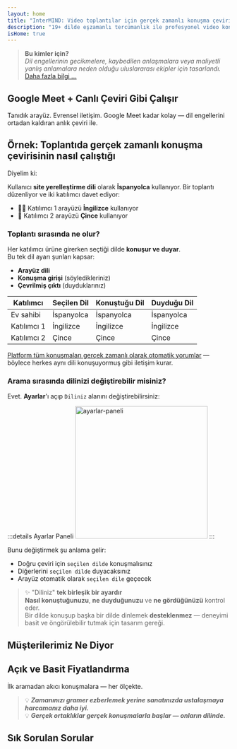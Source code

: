 ```yaml
---
layout: home
title: "InterMIND: Video toplantılar için gerçek zamanlı konuşma çevirisi"
description: "19+ dilde eşzamanlı tercümanlık ile profesyonel video konferans. Ton, niyet ve bağlamı yakalayan AI destekli çeviri. Küresel olarak buluşun, doğal iletişim kurun."
isHome: true
---
```


<!-- <HeroSection title="**Herhangi** Bir Dilde Buluşun" :typingSpeed="10" text="Video aramalarında canlı konuşma çevirisi. Anında anlayış, engel yok."> -->

<HeroSection title="**Herhangi** Bir Dili Anlayın" :typingSpeed="20" text="Video toplantıları sırasında eşzamanlı tercümanlık. Dil engellerini anında aşın.">
<NavButton buttonLabel="Demo izle" buttonClass="brand" to="/#HowItWorks" eventName="watch_demo" />
<NavButton buttonLabel="Asistan" buttonClass="alt" to="/chat" eventName="chat_assistant" />
</HeroSection>

<span id="1"></span>
<FeatureBlock
    :card="{
      title: 'Çeviri ≠ Anlayış. İşte sıradaki adım.',
      details: 'Dil ne olursa olsun, sesiniz duyulur — ve aynı dili paylaşıyormuşsunuz gibi anlaşılır.',
      items: [
        '✧ Doğal olarak, [gerçek zamanlı](./product/overview/how-it-works) ve altyazı veya gecikme olmadan.',
        '✧ AI destekli tercümanlık ton, niyet ve sektöre özel terminolojiyi yakalar.',
      ],
      link: './product/overview/what-is-intermind',
      src: {
        light: '/media-kit/animals-cartoon-3-2.png',
        dark: '/1d.png',
      },
      inversion: false,
    }"
  />

<span id="2"></span>
<FeatureBlock
    :card="{
      title: 'Toplantılarınızın İçindeki Akıl',
      details: 'InterMIND her çok dilli aramayı net, aranabilir bilgiye dönüştürür.',
      items: [
        '✧ **Her şeyi sorun** — AI **toplantılarınız genelinde** cevaplar bulur.',
        '✧ Görevleri, sahiplerini ve son tarihleri otomatik çıkarır.',
        '✧ Anahtar noktaları herhangi bir dilde özetler — anında.',
      ],
      link: './product/overview/how-it-works#🧩-deep-memory-deep-understanding',
      src: {
        light: '/2l.png',
        dark: '/2d.png',
      },
      inversion: true,
    }"
  />

<span id="3"></span>
<FeatureBlock
    :card="{
      title: 'Ciddi toplantılar için tasarlandı — sadece konuşmak için değil',
      details: 'InterMIND hafif bir eklenti veya plugin değil, [profesyonel düzeyde bir video toplantı platformudur](./product/overview/video-meeting-platform).',
      items: [
        '✧ 1080p çözünürlük, akıllı gürültü bastırma, planlama, moderasyon, ekran paylaşımı, kayıt, altyazı, katılımcı sohbeti ve takvim entegrasyonu — hepsi dahili, **kullanıma hazır**.',
      ],
      link: './product/overview/video-meeting-platform',
      src: {
        light: '/3l.mp4',
        dark: '/3d.mp4',
      },
      inversion: false,
    }"
  />

<span id="4"></span>
<FeatureBlock
    :card="{
      title: 'Önemli olan yerde gizlilik',
      details: 'InterMIND güven gerektiren konuşmalar için tasarlandı — gizlilik ve kontrolün en önemli olduğu yerde.',
      items: ['✧ [Gizlilik bölgeleri](./product/overview/privacy-architecture) — AB, ABD, Güneydoğu Asya', '✧ **Sıfır veri eğitimi**. Üçüncü taraf erişimi yok.'],
      link: './product/overview/privacy-architecture',
      src: {
        light: '/4l.png',
        dark: '/4d.png',
      },
      inversion: true,
    }"
  />

> **Bu kimler için?**  
> _Dil engellerinin gecikmelere, kaybedilen anlaşmalara veya maliyetli yanlış anlamalara neden olduğu uluslararası ekipler için tasarlandı._ [Daha fazla bilgi ...](./product/overview/markets)

<span id="HowItWorks"></span>

## Google Meet + Canlı Çeviri Gibi Çalışır

Tanıdık arayüz. Evrensel iletişim. Google Meet kadar kolay — dil engellerini ortadan kaldıran anlık çeviri ile.

<FeatureCards
    :features="[
      {
        title: 'Ücretsiz kaydolun',
        details: 'Dilinizi seçin ve [hesap oluşturun](#Pricing).',
        icon: {
          light: '/signUp.png',
          dark: '/signUp.png',
        },
      },
      {
        title: 'Toplantı başlatın',
        details: 'Anında oluşturun veya önceden planlayın.',
        icon: {
          light: '/start.png',
          dark: '/start.png',
        },
      },
      {
        title: 'Toplantıya katılın',
        details: 'Bağlantıya tıklayın, adınızı girin, anında katılın.',
        icon: {
          light: '/join.png',
          dark: '/join.png',
        },
      },
      {
        title: 'Kendi dilinizde konuşun',
        details: 'Herkes kendi dilinde konuşur ve duyar.',
        icon: {
          light: '/meeting.png',
          dark: '/meeting.png',
        },
      },
    ]"
  />

<!-- <br> -->

<span id="VideoDemo"></span>
<VideoPlayer src="/promo/demo-en-mx.mp4" />

<span id="Example"></span>

## Örnek: Toplantıda gerçek zamanlı konuşma çevirisinin nasıl çalıştığı

Diyelim ki:

Kullanıcı **site yerelleştirme dili** olarak **İspanyolca** kullanıyor. Bir toplantı düzenliyor ve iki katılımcı davet ediyor:

- 🧑‍💼 Katılımcı 1 arayüzü **İngilizce** kullanıyor
- 👩 Katılımcı 2 arayüzü **Çince** kullanıyor

### Toplantı sırasında ne olur?

Her katılımcı ürüne girerken seçtiği dilde **konuşur ve duyar**.  
Bu tek dil ayarı şunları kapsar:

- **Arayüz dili**
- **Konuşma girişi** (söyledikleriniz)
- **Çevrilmiş çıktı** (duyduklarınız)

| Katılımcı     | Seçilen Dil | Konuştuğu Dil | Duyduğu Dil |
| ------------- | ----------- | ------------- | ----------- |
| Ev sahibi     | İspanyolca  | İspanyolca    | İspanyolca  |
| Katılımcı 1   | İngilizce   | İngilizce     | İngilizce   |
| Katılımcı 2   | Çince       | Çince         | Çince       |

[Platform tüm konuşmaları gerçek zamanlı olarak otomatik yorumlar](./product/overview/how-it-works) — böylece herkes aynı dili konuşuyormuş gibi iletişim kurar.

### Arama sırasında dilinizi değiştirebilir misiniz?

Evet. **Ayarlar**'ı açıp `Diliniz` alanını değiştirebilirsiniz:

:::details Ayarlar Paneli
<img src="/settings.png" alt="ayarlar-paneli" width="300px" />
:::

Bunu değiştirmek şu anlama gelir:

- Doğru çeviri için `seçilen dilde` konuşmalısınız
- Diğerlerini `seçilen dilde` duyacaksınız
- Arayüz otomatik olarak `seçilen dile` geçecek

> ✨ "Diliniz" **tek birleşik bir ayardır**  
> **Nasıl konuştuğunuzu**, **ne duyduğunuzu** ve **ne gördüğünüzü** kontrol eder.  
> Bir dilde konuşup başka bir dilde dinlemek **desteklenmez** — deneyimi basit ve öngörülebilir tutmak için tasarım gereği.

<span id="Testimonials"></span>

## Müşterilerimiz Ne Diyor

<AutoScrollTestimonials testimonialsUrl="/testimonials.json"/>

<span id="Pricing"></span>

## Açık ve Basit Fiyatlandırma

İlk aramadan akıcı konuşmalara — her ölçekte.

<PricingPlans
    :plans="[
      {
        title: '**Temel** &nbsp 1 kullanıcı',
        price: '**Ücretsiz**',
        details: 'kredi kartı gerekmez',
        items: [
          '**25** toplantı',
          '**100** katılımcılı video toplantıları [💬](#3)',
          'Kullanıcı başına **30** GB ortak depolama',
          'Tüm toplantılarınızda arama [💬](#2)',
          'Eşzamanlı çeviri [💬](#1)',
        ],
      },
      {
        title: '**Pro**  &nbsp 1-99 kullanıcı',
        price: '**$20** /ay/kullanıcı, yıllık faturalandırma',
        details: 'veya aylık $25',
        items: [
          '**Sınırsız** toplantı',
          '**150** katılımcılı video toplantıları [💬](#3)',
          'Kullanıcı başına **2** TB ortak depolama',
          'Tüm toplantılarınızda arama [💬](#2)',
          'Eşzamanlı çeviri [💬](#1)',
        ],
      },
      {
        title: '**İş** &nbsp 100+ kullanıcı',
        price: '**Özel fiyatlandırma**',
        details: 'Gizlilik için tasarlandı',
        items: [
          '**Sınırsız** toplantı',
          '**500** katılımcılı video toplantıları [💬](#3)',
          'Kullanıcı başına **5** TB ortak depolama',
          'Tüm toplantılarınızda arama [💬](#2)',
          'Eşzamanlı çeviri [💬](#1)',
          '**Gizlilik Bölgeleri** [💬](#4)',
        ],
      },
    ]">

<AuthButton text="Başlayın" button-class="brand" event-name="get_started_attempt"/>
<AuthButton text="Şimdi satın alın" mode="checkout" eventName="buy_now_attempt" />
<ContactForm buttonText="Ekibimizle konuşun" buttonClass="alt" />
</PricingPlans>

> 💡 **_Zamanınızı gramer ezberlemek yerine sanatınızda ustalaşmaya harcamanız daha iyi._**  
> 💡 **_Gerçek ortaklıklar gerçek konuşmalarla başlar — onların dilinde._**

## Sık Sorulan Sorular

<span id="FAQ"></span>

<AccordionGroup
    :items="[
      {
        q: 'InterMind hangi dillerde çeviri desteği sunuyor?',
        a: 'InterMind aşağıdaki 19 dilde **gerçek zamanlı çeviri** desteği sunmaktadır:<br><br>- العربية (ar) – Arapça<br>- Čeština (cs) – Çekçe<br>- Deutsch (de) – Almanca<br>- English (en) – İngilizce<br>- Español (es) – İspanyolca<br>- Français (fr) – Fransızca<br>- हिन्दी (hi) – Hintçe<br>- Magyar (hu) – Macarca<br>- Italiano (it) – İtalyanca<br>- 日本語 (ja) – Japonca<br>- 한국어 (ko) – Korece<br>- Nederlands (nl) – Hollandaca<br>- Polski (pl) – Lehçe<br>- Português (pt) – Portekizce<br>- Русский (ru) – Rusça<br>- Türkçe (tr) – Türkçe<br>- 中文 (zh) – Çince<br><br>Bu listeyi sürekli genişletiyoruz — her büyük sürümle birlikte yeni diller eklenmektedir.',
      },
      {
        q: 'Lisanslı kullanıcı nedir ve Katılımcı nedir?',
        a: '*Lisanslı kullanıcı* ücretsiz veya ücretli toplantı lisansına sahiptir ve planının sınırları dahilinde toplantı planlayabilir. *Katılımcılar* davetlilerdir — toplantıya katılmak için **hesap veya lisansa ihtiyaçları yoktur** ve herhangi bir cihazdan **ücretsiz** olarak bağlanabilirler.',
      },
      {
        q: 'Bir InterMind lisansını kaç kişi kullanabilir?',
        a: 'Her *lisanslı kullanıcı* **sınırsız toplantı** düzenleyebilir. Birden fazla ekip üyesinin aynı anda toplantı düzenlemesi gerekiyorsa, her birinin kendi lisansına ihtiyacı olacaktır.',
      },
      {
        q: 'Bir toplantının maksimum süresi nedir?',
        a: 'Toplantılar tüm planlarda **24 saate** kadar sürebilir.',
      },
      {
        q: 'Düzenleyebileceğim toplantı sayısında bir sınır var mı?',
        a: '*Ücretsiz Temel* plan **25 ücretsiz toplantı** içerir. *Pro* ve *İş* planları daha fazla katılımcı ve kontrol ile sınırsız toplantı sunar.',
      },
      {
        q: 'InterMind veri gizliliği ve güvenliğini nasıl sağlıyor?',
        a: 'InterMind **tasarım gereği gizlidir**. Tüm veriler seçtiğiniz **Gizlilik Bölgesi** içinde işlenir ve saklanır — _AB_, _ABD_ veya _Asya_. [**GDPR**](https://gdpr.eu), [**CCPA**](https://oag.ca.gov/privacy/ccpa) ve BAE PDPL\'ye uygun çalışıyoruz ve **içeriğinizi asla** eğitim veya üçüncü taraf erişimi için kullanmıyoruz. Gelişmiş [Gizlilik Bölgesi kontrolü](./product/overview/privacy-architecture) **İş** planında mevcuttur.',
      },
      {
        q: 'Bir plan satın almadan önce InterMind\'ı deneyebilir miyim?',
        a: 'Kesinlikle. *Ücretsiz Temel* plan size **25 ücretsiz toplantı** ile temel özelliklere tam erişim sağlar — **eşzamanlı çeviri** ve **toplantı arama** dahil. Kredi kartı gerekmez. İstediğiniz zaman yükseltebilirsiniz.',
      },
      {
        q: 'Yardım veya desteğe ihtiyacım olursa ne yapmalıyım?',
        a: 'Destek [yardım merkezimiz](./resources/help) aracılığıyla mevcuttur. *İş* kullanıcıları özel iletişim ile **öncelikli destek** alır.',
      },
      {
        q: 'Aboneliğimi nasıl yönetirim (yükseltme, düşürme veya iptal)?',
        a: 'Planınızı **hesap ayarlarınız** üzerinden istediğiniz zaman değiştirebilirsiniz. Değişiklikler **anında** geçerli olur. İptaller için *Aylık planlar* fatura döneminin sonunda iptal olur. *Yıllık planlar* **orantılı geri ödeme** ile iptal edilebilir.',
      },
      {
        q: 'InterMind\'ı webinar veya büyük etkinlikler için kullanabilir miyim?',
        a: 'Evet. *Pro* ve *İş* planları **büyük toplantılar ve webinarlar** için idealdir — *İş* planında **500 katılımcıya** kadar destek ile.',
      },
    ]"/>

<HomeFooter
    :columns="[
      {
        title: 'ÜRÜN',
        links: [
          { text: 'Genel Bakış', link: './product/overview/what-is-intermind' },
          { text: 'Başlangıç', link: './product/guide/getting-started' },
          { text: 'Referanslar', link: '#Testimonials' },
          { text: 'Fiyatlandırma', link: '#Pricing' },
        ],
      },
      {
        title: 'DESTEK',
        links: [
          { text: 'Destek Al', link: './resources/help' },
          { text: 'SSS', link: '#FAQ' },
          { text: 'Gizlilik Politikası', link: './resources/company/Privacy-Policy' },
          { text: 'AI Hukuki Rehberi', link: './resources/company/Legal-Regulations-for-AI-Services' },
          { text: 'Servis Durumu', link: 'https://status.mind.com/' },
          // { text: 'Privacy Settings', link: '#' },
        ],
      },
      {
        title: 'KAYNAKLAR',
        links: [
          { text: 'Blog', link: './blog' },
          { text: 'Marka Varlıkları', link: './resources/media-kit' },
          { text: 'AI API / LLM Dokümanları', link: 'https://mind.com/llms-full.txt' },
        ],
      },
      {
        title: 'ŞİRKET',
        links: [
          { text: 'Hakkımızda', link: './resources/company/about' },
          { text: 'Ekip', link: './resources/company/team' },
          { text: 'Kariyer', link: './resources/company/careers' },
          { text: 'İletişim', link: './resources/company/contacts' },
        ],
      },
    ]"/>